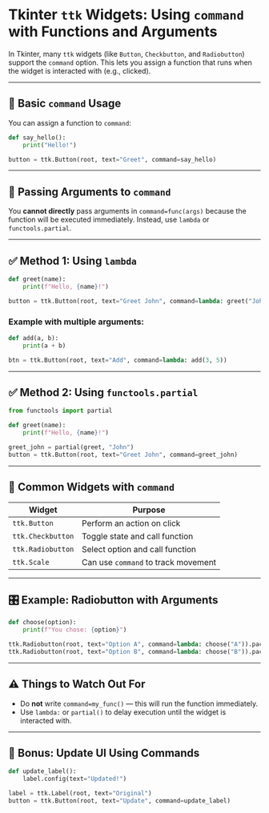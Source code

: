 # Tkinter `ttk` Widgets: Using `command` with Functions and Arguments

In Tkinter, many `ttk` widgets (like `Button`, `Checkbutton`, and `Radiobutton`) support the `command` option. This lets you assign a function that runs when the widget is interacted with (e.g., clicked).

---

## 🔘 Basic `command` Usage

You can assign a function to `command`:

```python
def say_hello():
    print("Hello!")

button = ttk.Button(root, text="Greet", command=say_hello)
```

---

## 🧩 Passing Arguments to `command`

You **cannot directly** pass arguments in `command=func(args)` because the function will be executed immediately. Instead, use `lambda` or `functools.partial`.

---

## ✅ Method 1: Using `lambda`

```python
def greet(name):
    print(f"Hello, {name}!")

button = ttk.Button(root, text="Greet John", command=lambda: greet("John"))
```

### Example with multiple arguments:

```python
def add(a, b):
    print(a + b)

btn = ttk.Button(root, text="Add", command=lambda: add(3, 5))
```

---

## ✅ Method 2: Using `functools.partial`

```python
from functools import partial

def greet(name):
    print(f"Hello, {name}!")

greet_john = partial(greet, "John")
button = ttk.Button(root, text="Greet John", command=greet_john)
```

---

## 🔁 Common Widgets with `command`

| Widget              | Purpose                               |
| ------------------- | ------------------------------------- |
| `ttk.Button`      | Perform an action on click            |
| `ttk.Checkbutton` | Toggle state and call function        |
| `ttk.Radiobutton` | Select option and call function       |
| `ttk.Scale`       | Can use `command` to track movement |

---

## 🎛 Example: Radiobutton with Arguments

```python
def choose(option):
    print(f"You chose: {option}")

ttk.Radiobutton(root, text="Option A", command=lambda: choose("A")).pack()
ttk.Radiobutton(root, text="Option B", command=lambda: choose("B")).pack()
```

---

## ⚠️ Things to Watch Out For

- Do **not** write `command=my_func()` — this will run the function immediately.
- Use `lambda:` or `partial()` to delay execution until the widget is interacted with.

---

## 🧪 Bonus: Update UI Using Commands

```python
def update_label():
    label.config(text="Updated!")

label = ttk.Label(root, text="Original")
button = ttk.Button(root, text="Update", command=update_label)
```
